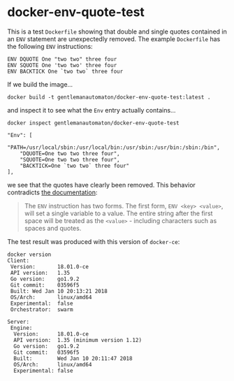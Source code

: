 # docker-env-quote-test

This is a test `Dockerfile` showing that double and single quotes contained
in an `ENV` statement are unexpectedly removed. The example `Dockerfile` has
the following `ENV` instructions:

```
ENV DQUOTE One "two two" three four
ENV SQUOTE One 'two two' three four
ENV BACKTICK One `two two` three four
```

If we build the image...

```
docker build -t gentlemanautomaton/docker-env-quote-test:latest .
```

and inspect it to see what the `Env` entry actually contains...

```
docker inspect gentlemanautomaton/docker-env-quote-test

"Env": [
	"PATH=/usr/local/sbin:/usr/local/bin:/usr/sbin:/usr/bin:/sbin:/bin",
	"DQUOTE=One two two three four",
	"SQUOTE=One two two three four",
	"BACKTICK=One `two two` three four"
],
```

we see that the quotes have clearly been removed. This behavior contradicts
[the documentation](https://docs.docker.com/engine/reference/builder/#env):

> The `ENV` instruction has two forms. The first form, `ENV <key> <value>`, will
> set a single variable to a value. The entire string after the first space will
> be treated as the `<value>` - including characters such as spaces and quotes.

The test result was produced with this version of `docker-ce`:

```
docker version
Client:
 Version:       18.01.0-ce
 API version:   1.35
 Go version:    go1.9.2
 Git commit:    03596f5
 Built: Wed Jan 10 20:13:21 2018
 OS/Arch:       linux/amd64
 Experimental:  false
 Orchestrator:  swarm

Server:
 Engine:
  Version:      18.01.0-ce
  API version:  1.35 (minimum version 1.12)
  Go version:   go1.9.2
  Git commit:   03596f5
  Built:        Wed Jan 10 20:11:47 2018
  OS/Arch:      linux/amd64
  Experimental: false
```
